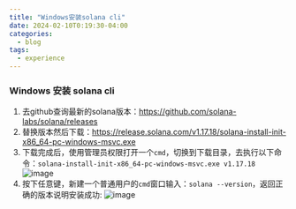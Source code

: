 ```yaml
---
title: "Windows安装solana cli"
date: 2024-02-10T0:19:30-04:00
categories:
  - blog
tags:
  - experience
---
```


### Windows 安装 solana cli
1. 去github查询最新的solana版本：https://github.com/solana-labs/solana/releases
2. 替换版本然后下载：https://release.solana.com/v1.17.18/solana-install-init-x86_64-pc-windows-msvc.exe
3. 下载完成后，使用管理员权限打开一个`cmd`，切换到下载目录，去执行以下命令：`solana-install-init-x86_64-pc-windows-msvc.exe v1.17.18`
   ![image](https://github.com/chriscczhou/solanaL/assets/108380177/f11399f2-add6-4b59-8ba1-7e3f034c2106)
4. 按下任意键，新建一个普通用户的`cmd`窗口输入：`solana --version`，返回正确的版本说明安装成功:
   ![image](https://github.com/chriscczhou/solanaL/assets/108380177/c843bcb0-20a5-4cbe-8f7a-758aa025fe54)
